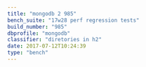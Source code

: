 ```yaml
---
title: "mongodb 2 985"
bench_suite: "17w28 perf regression tests"
build_number: "985"
dbprofile: "mongodb"
classifier: "diretories in h2"
date: 2017-07-12T10:24:39
type: "bench"
---
```

